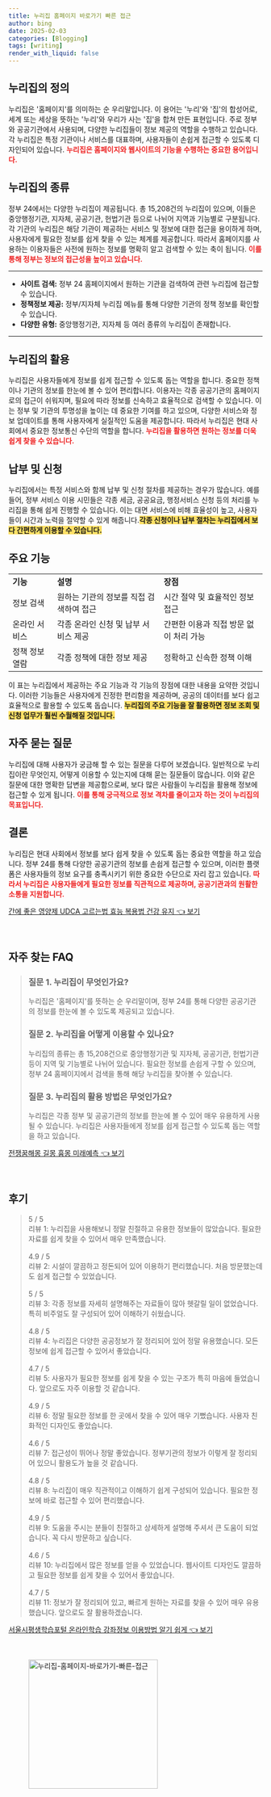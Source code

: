 ```yaml
---
title: 누리집 홈페이지 바로가기 빠른 접근
author: bing
date: 2025-02-03
categories: [Blogging]
tags: [writing]
render_with_liquid: false
---
```



<h2 id='누리집의 정의'>누리집의 정의</h2>

<p>누리집은 '홈페이지'를 의미하는 순 우리말입니다. 이 용어는 '누리'와 '집'의 합성어로, 세계 또는 세상을 뜻하는 '누리'와 우리가 사는 '집'을 합쳐 만든 표현입니다. 주로 정부와 공공기관에서 사용되며, 다양한 누리집들이 정보 제공의 역할을 수행하고 있습니다. 각 누리집은 특정 기관이나 서비스를 대표하며, 사용자들이 손쉽게 접근할 수 있도록 디자인되어 있습니다. <b><span style="color: #ee2323;">누리집은 홈페이지와 웹사이트의 기능을 수행하는 중요한 용어입니다.</span></b></p>

<h2 id='누리집의 종류'>누리집의 종류</h2>

<p>정부 24에서는 다양한 누리집이 제공됩니다. 총 15,208건의 누리집이 있으며, 이들은 중앙행정기관, 지자체, 공공기관, 헌법기관 등으로 나뉘어 지역과 기능별로 구분됩니다. 각 기관의 누리집은 해당 기관이 제공하는 서비스 및 정보에 대한 접근을 용이하게 하며, 사용자에게 필요한 정보를 쉽게 찾을 수 있는 체계를 제공합니다. 따라서 홈페이지를 사용하는 이용자들은 사전에 원하는 정보를 명확히 알고 검색할 수 있는 축이 됩니다. <b><span style="color: #ee2323;">이를 통해 정부는 정보의 접근성을 높이고 있습니다.</span></b></p>

<hr />

<ul>
    <li><b>사이트 검색:</b> 정부 24 홈페이지에서 원하는 기관을 검색하여 관련 누리집에 접근할 수 있습니다.</li>
    <li><b>정책정보 제공:</b> 정부/지자체 누리집 메뉴를 통해 다양한 기관의 정책 정보를 확인할 수 있습니다.</li>
    <li><b>다양한 유형:</b> 중앙행정기관, 지자체 등 여러 종류의 누리집이 존재합니다.</li>
</ul>

<hr />

<h2 id='누리집의 활용'>누리집의 활용</h2>

<p>누리집은 사용자들에게 정보를 쉽게 접근할 수 있도록 돕는 역할을 합니다. 중요한 정책이나 기관의 정보를 한눈에 볼 수 있어 편리합니다. 이용자는 각종 공공기관의 홈페이지로의 접근이 쉬워지며, 필요에 따라 정보를 신속하고 효율적으로 검색할 수 있습니다. 이는 정부 및 기관의 투명성을 높이는 데 중요한 기여를 하고 있으며, 다양한 서비스와 정보 업데이트를 통해 사용자에게 실질적인 도움을 제공합니다. 따라서 누리집은 현대 사회에서 중요한 정보통신 수단의 역할을 합니다. <b><span style="color: #ee2323;">누리집을 활용하면 원하는 정보를 더욱 쉽게 찾을 수 있습니다.</span></b></p>

<h2 id='납부 및 신청'>납부 및 신청</h2>

<p>누리집에서는 특정 서비스와 함께 납부 및 신청 절차를 제공하는 경우가 많습니다. 예를 들어, 정부 서비스 이용 시민들은 각종 세금, 공공요금, 행정서비스 신청 등의 처리를 누리집을 통해 쉽게 진행할 수 있습니다. 이는 대면 서비스에 비해 효율성이 높고, 사용자들이 시간과 노력을 절약할 수 있게 해줍니다.<b><span style="background-color: #ffe066;">각종 신청이나 납부 절차는 누리집에서 보다 간편하게 이용할 수 있습니다.</span></b></p>

<h2 id='주요 기능'>주요 기능</h2>

<table>
    <tr>
        <td><b>기능</b></td>
        <td><b>설명</b></td>
        <td><b>장점</b></td>
    </tr>
    <tr>
        <td>정보 검색</td>
        <td>원하는 기관의 정보를 직접 검색하여 접근</td>
        <td>시간 절약 및 효율적인 정보 접근</td>
    </tr>
    <tr>
        <td>온라인 서비스</td>
        <td>각종 온라인 신청 및 납부 서비스 제공</td>
        <td>간편한 이용과 직접 방문 없이 처리 가능</td>
    </tr>
    <tr>
        <td>정책 정보 열람</td>
        <td>각종 정책에 대한 정보 제공</td>
        <td>정확하고 신속한 정책 이해</td>
    </tr>
</table>

<p>이 표는 누리집에서 제공하는 주요 기능과 각 기능의 장점에 대한 내용을 요약한 것입니다. 이러한 기능들은 사용자에게 진정한 편리함을 제공하며, 공공의 데이터를 보다 쉽고 효율적으로 활용할 수 있도록 돕습니다. <b><span style="background-color: #ffe066;">누리집의 주요 기능을 잘 활용하면 정보 조회 및 신청 업무가 훨씬 수월해질 것입니다.</span></b></p>

<h2 id='FAQ'>자주 묻는 질문</h2>

<p>누리집에 대해 사용자가 궁금해 할 수 있는 질문을 다루어 보겠습니다. 일반적으로 누리집이란 무엇인지, 어떻게 이용할 수 있는지에 대해 묻는 질문들이 많습니다. 이와 같은 질문에 대한 명확한 답변을 제공함으로써, 보다 많은 사람들이 누리집을 활용해 정보에 접근할 수 있게 됩니다. <b><span style="color: #ee2323;">이를 통해 궁극적으로 정보 격차를 줄이고자 하는 것이 누리집의 목표입니다.</span></b></p>

<h2 id='결론'>결론</h2>

<p>누리집은 현대 사회에서 정보를 보다 쉽게 찾을 수 있도록 돕는 중요한 역할을 하고 있습니다. 정부 24를 통해 다양한 공공기관의 정보를 손쉽게 접근할 수 있으며, 이러한 플랫폼은 사용자들의 정보 요구를 충족시키기 위한 중요한 수단으로 자리 잡고 있습니다. <b><span style="color: #ee2323;">따라서 누리집은 사용자들에게 필요한 정보를 직관적으로 제공하며, 공공기관과의 원활한 소통을 지원합니다.</span></b></p>


<p><a class="click-button" title="간에 좋은 영양제 UDCA 고르는법 효능 복용법 건강 유지" href="https://adkhouse.github.io/posts/%EA%B0%84%EC%97%90-%EC%A2%8B%EC%9D%80-%EC%98%81%EC%96%91%EC%A0%9C-UDCA-%EA%B3%A0%EB%A5%B4%EB%8A%94%EB%B2%95-%ED%9A%A8%EB%8A%A5-%EB%B3%B5%EC%9A%A9%EB%B2%95-%EA%B1%B4%EA%B0%95-%EC%9C%A0%EC%A7%80/" rel="dofollow">간에 좋은 영양제 UDCA 고르는법 효능 복용법 건강 유지 👈 보기</a></p><br>
<h2 id='자주_찾는_FAQ'>자주 찾는 FAQ</h2>
<div itemscope="" itemtype="https://schema.org/FAQPage"> 
<blockquote> 
<div itemscope="" itemprop="mainEntity" itemtype="https://schema.org/Question"> 
<h3 itemprop="name">질문 1. 누리집이 무엇인가요?</h3> 
<div itemscope="" itemprop="acceptedAnswer" itemtype="https://schema.org/Answer"> 
<span itemprop="text"> 
<p>누리집은 '홈페이지'를 뜻하는 순 우리말이며, 정부 24를 통해 다양한 공공기관의 정보를 한눈에 볼 수 있도록 제공되고 있습니다.</p> 
</span> 
</div> 
</div> 
<div itemscope="" itemprop="mainEntity" itemtype="https://schema.org/Question"> 
<h3 itemprop="name">질문 2. 누리집을 어떻게 이용할 수 있나요?</h3> 
<div itemscope="" itemprop="acceptedAnswer" itemtype="https://schema.org/Answer"> 
<span itemprop="text"> 
<p>누리집의 종류는 총 15,208건으로 중앙행정기관 및 지자체, 공공기관, 헌법기관 등이 지역 및 기능별로 나뉘어 있습니다. 필요한 정보를 손쉽게 구할 수 있으며, 정부 24 홈페이지에서 검색을 통해 해당 누리집을 찾아볼 수 있습니다.</p> 
</span> 
</div> 
</div> 
<div itemscope="" itemprop="mainEntity" itemtype="https://schema.org/Question"> 
<h3 itemprop="name">질문 3. 누리집의 활용 방법은 무엇인가요?</h3> 
<div itemscope="" itemprop="acceptedAnswer" itemtype="https://schema.org/Answer"> 
<span itemprop="text"> 
<p>누리집은 각종 정부 및 공공기관의 정보를 한눈에 볼 수 있어 매우 유용하게 사용될 수 있습니다. 누리집은 사용자들에게 정보를 쉽게 접근할 수 있도록 돕는 역할을 하고 있습니다.</p> 
</span> 
</div> 
</div> 
</blockquote> 
</div>
<p><a class="click-button" title="전쟁꿈해몽 길몽 흉몽 미래예측" href="https://adkhouse.github.io/posts/%EC%A0%84%EC%9F%81%EA%BF%88%ED%95%B4%EB%AA%BD-%EA%B8%B8%EB%AA%BD-%ED%9D%89%EB%AA%BD-%EB%AF%B8%EB%9E%98%EC%98%88%EC%B8%A1/" rel="dofollow">전쟁꿈해몽 길몽 흉몽 미래예측 👈 보기</a></p><br>
<h2 id='후기'>후기</h2>
<div itemscope itemtype="https://schema.org/Product">
  <blockquote>
  <div itemprop="review" itemscope itemtype="https://schema.org/Review">
      <div itemprop="reviewRating" itemscope itemtype="https://schema.org/Rating"> <span itemprop="ratingValue">5</span> / <span itemprop="bestRating">5</span> </div>
      <span itemprop="reviewBody">리뷰 1: 누리집을 사용해보니 정말 친절하고 유용한 정보들이 많았습니다. 필요한 자료를 쉽게 찾을 수 있어서 매우 만족했습니다.</span>
  </div>
  <br>
  <div itemprop="review" itemscope itemtype="https://schema.org/Review">
      <div itemprop="reviewRating" itemscope itemtype="https://schema.org/Rating"> <span itemprop="ratingValue">4.9</span> / <span itemprop="bestRating">5</span> </div>
      <span itemprop="reviewBody">리뷰 2: 시설이 깔끔하고 정돈되어 있어 이용하기 편리했습니다. 처음 방문했는데도 쉽게 접근할 수 있었습니다.</span>
  </div>
  <br>
  <div itemprop="review" itemscope itemtype="https://schema.org/Review">
      <div itemprop="reviewRating" itemscope itemtype="https://schema.org/Rating"> <span itemprop="ratingValue">5</span> / <span itemprop="bestRating">5</span> </div>
      <span itemprop="reviewBody">리뷰 3: 각종 정보를 자세히 설명해주는 자료들이 많아 헷갈릴 일이 없었습니다. 특히 비주얼도 잘 구성되어 있어 이해하기 쉬웠습니다.</span>
  </div>
  <br>
  <div itemprop="review" itemscope itemtype="https://schema.org/Review">
      <div itemprop="reviewRating" itemscope itemtype="https://schema.org/Rating"> <span itemprop="ratingValue">4.8</span> / <span itemprop="bestRating">5</span> </div>
      <span itemprop="reviewBody">리뷰 4: 누리집은 다양한 공공정보가 잘 정리되어 있어 정말 유용했습니다. 모든 정보에 쉽게 접근할 수 있어서 좋았습니다.</span>
  </div>
  <br>
  <div itemprop="review" itemscope itemtype="https://schema.org/Review">
      <div itemprop="reviewRating" itemscope itemtype="https://schema.org/Rating"> <span itemprop="ratingValue">4.7</span> / <span itemprop="bestRating">5</span> </div>
      <span itemprop="reviewBody">리뷰 5: 사용자가 필요한 정보를 쉽게 찾을 수 있는 구조가 특히 마음에 들었습니다. 앞으로도 자주 이용할 것 같습니다.</span>
  </div>
  <br>
  <div itemprop="review" itemscope itemtype="https://schema.org/Review">
      <div itemprop="reviewRating" itemscope itemtype="https://schema.org/Rating"> <span itemprop="ratingValue">4.9</span> / <span itemprop="bestRating">5</span> </div>
      <span itemprop="reviewBody">리뷰 6: 정말 필요한 정보를 한 곳에서 찾을 수 있어 매우 기뻤습니다. 사용자 친화적인 디자인도 좋았습니다.</span>
  </div>
  <br>
  <div itemprop="review" itemscope itemtype="https://schema.org/Review">
      <div itemprop="reviewRating" itemscope itemtype="https://schema.org/Rating"> <span itemprop="ratingValue">4.6</span> / <span itemprop="bestRating">5</span> </div>
      <span itemprop="reviewBody">리뷰 7: 접근성이 뛰어나 정말 좋았습니다. 정부기관의 정보가 이렇게 잘 정리되어 있으니 활용도가 높을 것 같습니다.</span>
  </div>
  <br>
  <div itemprop="review" itemscope itemtype="https://schema.org/Review">
      <div itemprop="reviewRating" itemscope itemtype="https://schema.org/Rating"> <span itemprop="ratingValue">4.8</span> / <span itemprop="bestRating">5</span> </div>
      <span itemprop="reviewBody">리뷰 8: 누리집이 매우 직관적이고 이해하기 쉽게 구성되어 있습니다. 필요한 정보에 바로 접근할 수 있어 편리했습니다.</span>
  </div>
  <br>
  <div itemprop="review" itemscope itemtype="https://schema.org/Review">
      <div itemprop="reviewRating" itemscope itemtype="https://schema.org/Rating"> <span itemprop="ratingValue">4.9</span> / <span itemprop="bestRating">5</span> </div>
      <span itemprop="reviewBody">리뷰 9: 도움을 주시는 분들이 친절하고 상세하게 설명해 주셔서 큰 도움이 되었습니다. 꼭 다시 방문하고 싶습니다.</span>
  </div>
  <br>
  <div itemprop="review" itemscope itemtype="https://schema.org/Review">
      <div itemprop="reviewRating" itemscope itemtype="https://schema.org/Rating"> <span itemprop="ratingValue">4.6</span> / <span itemprop="bestRating">5</span> </div>
      <span itemprop="reviewBody">리뷰 10: 누리집에서 많은 정보를 얻을 수 있었습니다. 웹사이트 디자인도 깔끔하고 필요한 정보를 쉽게 찾을 수 있어서 좋았습니다.</span>
  </div>
  <br>
  <div itemprop="review" itemscope itemtype="https://schema.org/Review">
      <div itemprop="reviewRating" itemscope itemtype="https://schema.org/Rating"> <span itemprop="ratingValue">4.7</span> / <span itemprop="bestRating">5</span> </div>
      <span itemprop="reviewBody">리뷰 11: 정보가 잘 정리되어 있고, 빠르게 원하는 자료를 찾을 수 있어 매우 유용했습니다. 앞으로도 잘 활용하겠습니다.</span>
  </div>
  </blockquote>
</div>
<p><a class="click-button" title="서울시평생학습포털 온라인학습 강좌정보 이용방법 알기 쉽게" href="https://adkhouse.github.io/posts/%EC%84%9C%EC%9A%B8%EC%8B%9C%ED%8F%89%EC%83%9D%ED%95%99%EC%8A%B5%ED%8F%AC%ED%84%B8-%EC%98%A8%EB%9D%BC%EC%9D%B8%ED%95%99%EC%8A%B5-%EA%B0%95%EC%A2%8C%EC%A0%95%EB%B3%B4-%EC%9D%B4%EC%9A%A9%EB%B0%A9%EB%B2%95-%EC%95%8C%EA%B8%B0-%EC%89%BD%EA%B2%8C/" rel="dofollow">서울시평생학습포털 온라인학습 강좌정보 이용방법 알기 쉽게 👈 보기</a></p><br>
<figure class="image"><img src="https://adkhouse.github.io/assets/img/thumbnail/누리집-홈페이지-바로가기-빠른-접근.webp" alt="누리집-홈페이지-바로가기-빠른-접근" width="256" height="256"></figure>